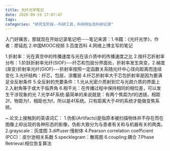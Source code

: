 ```yaml
---
title: 光纤光学笔记
date: 2020-09-19 17:07:47
tags:
categories: "研究生阶段--科研工具，科研网址及科研记录"
---
```

入门好痛苦，那就现在开始记录笔记吧----笔记来源：1.书籍：《光纤光学》，作者：廖延彪 2.中国MOOC视频 3.百度百科 4.网络上博主写的笔记


1.折射率：光在真空中的传播速度与光在该介质中的传播速度之比
2.按纤芯折射率分布：1.阶跃折射率光纤(SIOF)---纤芯和包层分界面处，折射率发生突变，2.梯度(渐变)折射率光纤(GIOF)---折射率按照一定函数关系随光纤中心径向距离而连续变化
3.光纤结构：纤芯，包层，涂覆层
4.纤芯折射率大于芯包折射率是因为要满足全反射条件
5.全反射的充要条件：1.光从光密介质射到它与光疏介质的界面上 2.入射角等于或大于临界角
6.相干光：在传播过程中保持相同的相位差，可以发生干涉现象的光
7.光学4F系统:最简单的来说就是：有两个焦距为f的透镜，相距2f，物距为f，相距也为f。所以是4f系统。只有距离大于4f的系统才能做变焦系统。









~.论文上接触到的英语词汇：
1.伪影(Artifacts)是指原本被扫描物体并不存在而在图像上却出现的各种形态的影像，伪影大致分为与患者有关和与机器有关的两类。
2.grayscale：灰度图
3.diffuser:慢射体
4.Pearson correlation coefficient (PCC)：皮尔逊相关系数
5.specklegram：散斑图
6.coupling:耦合
7.Phase Retrieval:相位恢复算法